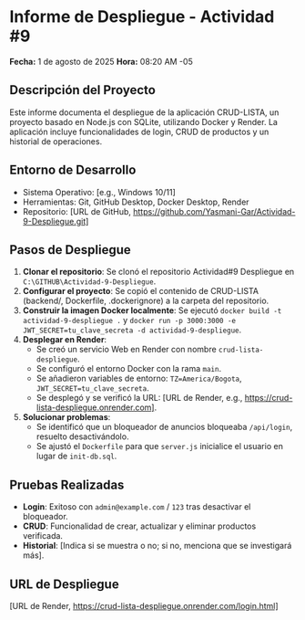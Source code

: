 # Informe de Despliegue - Actividad #9
**Fecha:** 1 de agosto de 2025
**Hora:** 08:20 AM -05

## Descripción del Proyecto
Este informe documenta el despliegue de la aplicación CRUD-LISTA, un proyecto basado en Node.js con SQLite, utilizando Docker y Render. La aplicación incluye funcionalidades de login, CRUD de productos y un historial de operaciones.

## Entorno de Desarrollo
- Sistema Operativo: [e.g., Windows 10/11]
- Herramientas: Git, GitHub Desktop, Docker Desktop, Render
- Repositorio: [URL de GitHub, https://github.com/Yasmani-Gar/Actividad-9-Despliegue.git]

## Pasos de Despliegue
1. **Clonar el repositorio**: Se clonó el repositorio Actividad#9 Despliegue en `C:\GITHUB\Actividad-9-Despliegue`.
2. **Configurar el proyecto**: Se copió el contenido de CRUD-LISTA (backend/, Dockerfile, .dockerignore) a la carpeta del repositorio.
3. **Construir la imagen Docker localmente**: Se ejecutó `docker build -t actividad-9-despliegue .` y `docker run -p 3000:3000 -e JWT_SECRET=tu_clave_secreta -d actividad-9-despliegue`.
4. **Desplegar en Render**:
   - Se creó un servicio Web en Render con nombre `crud-lista-despliegue`.
   - Se configuró el entorno Docker con la rama `main`.
   - Se añadieron variables de entorno: `TZ=America/Bogota`, `JWT_SECRET=tu_clave_secreta`.
   - Se desplegó y se verificó la URL: [URL de Render, e.g., https://crud-lista-despliegue.onrender.com].
5. **Solucionar problemas**:
   - Se identificó que un bloqueador de anuncios bloqueaba `/api/login`, resuelto desactivándolo.
   - Se ajustó el `Dockerfile` para que `server.js` inicialice el usuario en lugar de `init-db.sql`.

## Pruebas Realizadas
- **Login**: Exitoso con `admin@example.com` / `123` tras desactivar el bloqueador.
- **CRUD**: Funcionalidad de crear, actualizar y eliminar productos verificada.
- **Historial**: [Indica si se muestra o no; si no, menciona que se investigará más].

## URL de Despliegue
[URL de Render, https://crud-lista-despliegue.onrender.com/login.html]

